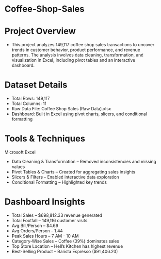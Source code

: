 # Coffee-Shop-Sales

# Project Overview
- This project analyzes 149,117 coffee shop sales transactions to uncover trends in customer behavior, product performance, and revenue patterns. The analysis involves data cleaning, transformation, and visualization in Excel, including pivot tables and an interactive dashboard.

# Dataset Details
- Total Rows: 149,117
- Total Columns: 11
- Raw Data File: Coffee Shop Sales (Raw Data).xlsx
- Dashboard: Built in Excel using pivot charts, slicers, and conditional formatting

# Tools & Techniques
Microsoft Excel
- Data Cleaning & Transformation – Removed inconsistencies and missing values
- Pivot Tables & Charts – Created for aggregating sales insights
- Slicers & Filters – Enabled interactive data exploration
- Conditional Formatting – Highlighted key trends

# Dashboard Insights
- Total Sales – $698,812.33 revenue generated
- Total Footfall – 149,116 customer visits
- Avg Bill/Person – $4.69
- Avg Orders/Person – 1.44
- Peak Sales Hours – 7 AM - 10 AM
- Category-Wise Sales – Coffee (39%) dominates sales
- Top Store Location – Hell’s Kitchen has highest revenue
- Best-Selling Product – Barista Espresso ($91,406.20)
